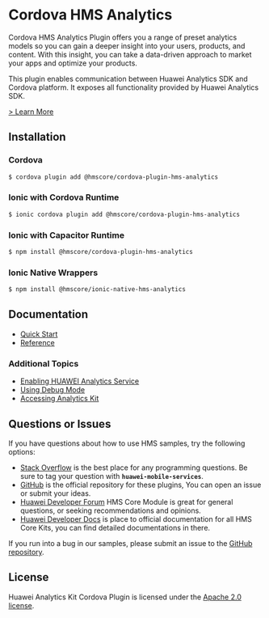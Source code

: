 # Cordova HMS Analytics

Cordova HMS Analytics Plugin offers you a range of preset analytics models so you can gain a deeper insight into your users, products, and content. With this insight, you can take a data-driven approach to market your apps and optimize your products.

This plugin enables communication between Huawei Analytics SDK and Cordova platform. It exposes all functionality provided by Huawei Analytics SDK.

[> Learn More](https://developer.huawei.com/consumer/en/doc/development/HMS-Plugin-Guides/introduction-0000001050134725)

## Installation

### Cordova

```bash
$ cordova plugin add @hmscore/cordova-plugin-hms-analytics
```

### Ionic with Cordova Runtime

```bash
$ ionic cordova plugin add @hmscore/cordova-plugin-hms-analytics
```
  
### Ionic with Capacitor Runtime

```bash
$ npm install @hmscore/cordova-plugin-hms-analytics
```

### Ionic Native Wrappers

```bash
$ npm install @hmscore/ionic-native-hms-analytics
```

## Documentation

- [Quick Start](https://developer.huawei.com/consumer/en/doc/development/HMS-Plugin-Guides/preparing-dev-env-0000001050132780)
- [Reference](https://developer.huawei.com/consumer/en/doc/development/HMS-Plugin-References/overview-0000001050132806)

### Additional Topics

- [Enabling HUAWEI Analytics Service](https://developer.huawei.com/consumer/en/doc/development/HMS-Plugin-Guides/config-agc-0000001050134733#EN-US_TOPIC_0000001050139471__section118755594146)
- [Using Debug Mode](https://developer.huawei.com/consumer/en/doc/development/HMS-Plugin-Guides/using-debug-mode-0000001058958330)
- [Accessing Analytics Kit](https://developer.huawei.com/consumer/en/doc/development/HMS-Plugin-Guides/description-0000001053604228)

## Questions or Issues

If you have questions about how to use HMS samples, try the following options:

- [Stack Overflow](https://stackoverflow.com/questions/tagged/huawei-mobile-services) is the best place for any programming questions. Be sure to tag your question with **`huawei-mobile-services`**.
- [GitHub](https://github.com/HMS-Core/hms-cordova-plugin) is the official repository for these plugins, You can open an issue or submit your ideas.
- [Huawei Developer Forum](https://forums.developer.huawei.com/forumPortal/en/home?fid=0101187876626530001) HMS Core Module is great for general questions, or seeking recommendations and opinions.
- [Huawei Developer Docs](https://developer.huawei.com/consumer/en/doc/overview/HMS-Core-Plugin) is place to official documentation for all HMS Core Kits, you can find detailed documentations in there.

If you run into a bug in our samples, please submit an issue to the [GitHub repository](https://github.com/HMS-Core/hms-cordova-plugin).

## License

Huawei Analytics Kit Cordova Plugin is licensed under the [Apache 2.0 license](LICENCE).